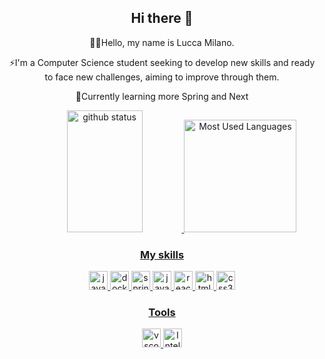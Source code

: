 
<!--
**LuccaMilanoDev/LuccaMilanoDev** is a ✨ _special_ ✨ repository because its `README.md` (this file) appears on your GitHub profile.

Here are some ideas to get you started:

- 🔭 I’m currently working on ...
- 🌱 I’m currently learning ...
- 👯 I’m looking to collaborate on ...
- 🤔 I’m looking for help with ...
- 💬 Ask me about ...
- 📫 How to reach me: ...
- 😄 Pronouns: ...
- ⚡ Fun fact: ...
-->
<h2 align="center">Hi there 👋</h1>
<div align="center">
  <p>👩‍💻Hello, my name is Lucca Milano.</p>
  <p>⚡I'm a Computer Science student seeking to develop new skills and ready to face new challenges, aiming to improve through them.</p>
  <p>📝Currently learning more Spring and Next</p>
</div>
<div align="center"> 
<a href="https://github.com/LuccaMilanoDev">
   <img width="49%" height="195px" src="https://github-readme-stats.vercel.app/api?username=LuccaMilanoDev&show_icons=true&count_private=true&hide_border=true&title_color=00bfbf&icon_color=00bfbf&text_color=c9d1d9&bg_color=0d1117" alt="github status"/> 
<img loading="lazy" height="180em" src="https://github-readme-stats.vercel.app/api/top-langs/?username=LuccaMilanoDev&layout=compact&langs_count=7&theme=dracula" alt="Most Used Languages"/>

</div>

<div align="center">
<h3>My skills</h3>
</div>

<div align="center" gap=10px>
<img src= "https://cdn.jsdelivr.net/gh/devicons/devicon/icons/java/java-original.svg" height="30" alt="java logo"/> 
  
<img src="https://cdn.jsdelivr.net/gh/devicons/devicon/icons/docker/docker-original.svg" height="30" alt="docker" />

<img src="https://cdn.jsdelivr.net/gh/devicons/devicon/icons/spring/spring-original.svg" height="30" alt="spring" />

<img src="https://cdn.jsdelivr.net/gh/devicons/devicon/icons/javascript/javascript-original.svg" height="30" alt="javascript logo"/>

<img src="https://cdn4.iconfinder.com/data/icons/logos-3/600/React.js_logo-512.png" height="30" alt="react.js logo"/>

<img src="https://cdn.jsdelivr.net/gh/devicons/devicon/icons/html5/html5-original.svg" height="30" alt="html5 logo"  />

<img src="https://cdn.jsdelivr.net/gh/devicons/devicon/icons/css3/css3-original.svg" height="30" alt="css3 logo"  />
  
</div>

<div align="center">
<h3>Tools</h3>
</div>

<div align="center">
<img src= "https://upload.wikimedia.org/wikipedia/commons/9/9a/Visual_Studio_Code_1.35_icon.svg" height="30" alt="vscode logo"/>

<img src= "https://upload.wikimedia.org/wikipedia/commons/9/9c/IntelliJ_IDEA_Icon.svg" height="30" alt="Intellij IDEA logo"/>

</div>

